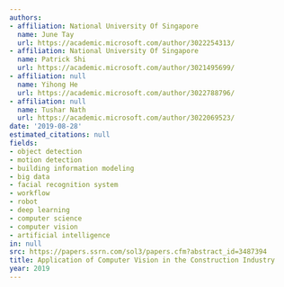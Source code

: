 ```yaml
---
authors:
- affiliation: National University Of Singapore
  name: June Tay
  url: https://academic.microsoft.com/author/3022254313/
- affiliation: National University Of Singapore
  name: Patrick Shi
  url: https://academic.microsoft.com/author/3021495699/
- affiliation: null
  name: Yihong He
  url: https://academic.microsoft.com/author/3022788796/
- affiliation: null
  name: Tushar Nath
  url: https://academic.microsoft.com/author/3022069523/
date: '2019-08-28'
estimated_citations: null
fields:
- object detection
- motion detection
- building information modeling
- big data
- facial recognition system
- workflow
- robot
- deep learning
- computer science
- computer vision
- artificial intelligence
in: null
src: https://papers.ssrn.com/sol3/papers.cfm?abstract_id=3487394
title: Application of Computer Vision in the Construction Industry
year: 2019
---
```

